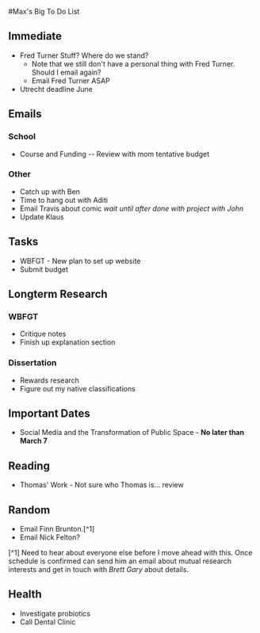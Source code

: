 #Max's Big To Do List

## Immediate

* Fred Turner Stuff? Where do we stand?
	* Note that we still don't have a personal thing with Fred Turner. Should I email again?
    * Email Fred Turner ASAP
* Utrecht deadline June


## Emails

### School

* Course and Funding -- Review with mom tentative budget

### Other

* Catch up with Ben
* Time to hang out with Aditi
* Email Travis about comic *wait until after done with project with John*
* Update Klaus

## Tasks

* WBFGT - New plan to set up website
* Submit budget

## Longterm Research

### WBFGT

* Critique notes
* Finish up explanation section

### Dissertation

* Rewards research
* Figure out my native classifications

## Important Dates

* Social Media and the Transformation of Public Space - **No later than March 7**

## Reading

* Thomas' Work - Not sure who Thomas is... review

## Random

* Email Finn Brunton.[^1]
* Email Nick Felton?

[^1] Need to hear about everyone else before I move ahead with this. Once schedule is confirmed can send him an email about mutual research interests and get in touch with *Brett Gary* about details.

## Health

* Investigate probiotics
* Call Dental Clinic